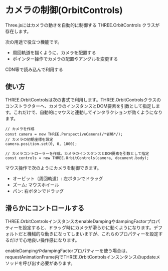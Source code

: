 # カメラの制御(OrbitControls)
Three.jsにはカメラの動きを自動的に制御する THREE.OrbitControls クラスが存在します。

次の用途で役立つ機能です。

 - 周回軌道を描くように、カメラを配置する 
 - ポインター操作でカメラの配置やアングルを変更する

CDN等で読み込んで利用する

## 使い方
THREE.OrbitControlsは次の書式で利用します。THREE.OrbitControlsクラスのコンストラクターへ、カメラのインスタンスとDOM要素を引数として指定します。これだけで、自動的にマウスと連動してインタラクションが効くようになります。

```
// カメラを作成
const camera = new THREE.PerspectiveCamera(/*省略*/);
// カメラの初期座標を設定
camera.position.set(0, 0, 1000);

// カメラコントローラーを作成。カメラのインスタンスとDOM要素を引数として指定
const controls = new THREE.OrbitControls(camera, document.body);
```

マウス操作で次のようにカメラを制御できます。

 - オービット（周回軌道）: 左ボタンでドラッグ
 - ズーム: マウスホイール
 - パン: 右ボタンでドラッグ

 ## 滑らかにコントロールする
THREE.OrbitControlsインスタンスのenableDampingやdampingFactorプロパティーを設定すると、ドラッグ時にカメラが滑らかに動くようになります。デフォルトだと機械的な動きになってしまいますが、これらのプロパティーを設定するだけで心地良い操作感になります。

enableDampingやdampingFactorプロパティーを使う場合は、requestAnimationFrame内でTHREE.OrbitControlsインスンタンスのupdateメソッドを呼び出す必要があります。